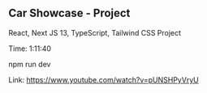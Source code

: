 ## Car Showcase - Project

React, Next JS 13, TypeScript, Tailwind CSS Project

Time: 1:11:40

npm run dev

Link: https://www.youtube.com/watch?v=pUNSHPyVryU
